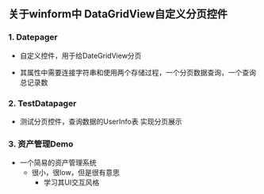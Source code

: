 ## 关于winform中 DataGridView自定义分页控件


### 1. Datepager

* 自定义控件，用于给DateGridView分页

* 其属性中需要连接字符串和使用两个存储过程，一个分页数据查询，一个查询总记录数


### 2. TestDatapager

* 测试分页控件，查询数据的UserInfo表 实现分页展示


### 3. 资产管理Demo

* 一个简易的资产管理系统
    * 很小，很low，但是很有意思
        * 学习其UI交互风格